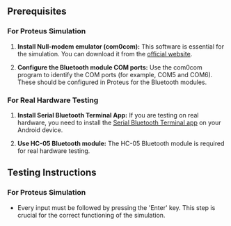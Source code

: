 ## Prerequisites

### For Proteus Simulation

1. **Install Null-modem emulator (com0com):** This software is essential for the simulation. You can download it from the [official website](^https://sourceforge.net/projects/com0com/^).

2. **Configure the Bluetooth module COM ports:** Use the com0com program to identify the COM ports (for example, COM5 and COM6). These should be configured in Proteus for the Bluetooth modules.

### For Real Hardware Testing

1. **Install Serial Bluetooth Terminal App:** If you are testing on real hardware, you need to install the [Serial Bluetooth Terminal app](^https://play.google.com/store/apps/details?id=de.kai_morich.serial_bluetooth_terminal&hl=en_GB^) on your Android device.

2. **Use HC-05 Bluetooth module:** The HC-05 Bluetooth module is required for real hardware testing.

## Testing Instructions

### For Proteus Simulation

- Every input must be followed by pressing the 'Enter' key. This step is crucial for the correct functioning of the simulation.